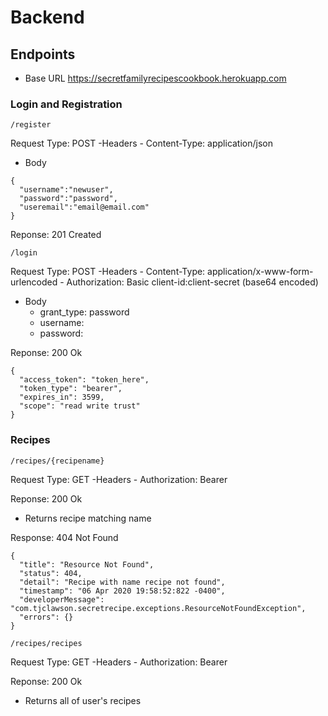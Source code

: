 # Backend
## Endpoints
- Base URL https://secretfamilyrecipescookbook.herokuapp.com
### Login and Registration
`/register`

  Request Type: POST
  -Headers
    - Content-Type: application/json
  - Body
  ```
  {
	"username":"newuser",
	"password":"password",
	"useremail":"email@email.com"
  }
  ```

  Reponse: 201 Created
 

`/login`

  Request Type: POST
  -Headers
    - Content-Type: application/x-www-form-urlencoded
    - Authorization: Basic client-id:client-secret (base64 encoded)
  - Body
    - grant_type: password
    - username: <username>
    - password: <password>

  Reponse: 200 Ok
  ```
  {
    "access_token": "token_here",
    "token_type": "bearer",
    "expires_in": 3599,
    "scope": "read write trust"
  }
  ```
  
  ### Recipes
  
  `/recipes/{recipename}`

  Request Type: GET
  -Headers
    - Authorization: Bearer <token>
 

  Reponse: 200 Ok
  - Returns recipe matching name
  
  Response: 404 Not Found
  ```
  {
    "title": "Resource Not Found",
    "status": 404,
    "detail": "Recipe with name recipe not found",
    "timestamp": "06 Apr 2020 19:58:52:822 -0400",
    "developerMessage": "com.tjclawson.secretrecipe.exceptions.ResourceNotFoundException",
    "errors": {}
  }
  ```
  
  `/recipes/recipes`

  Request Type: GET
  -Headers
    - Authorization: Bearer <token>
 

  Reponse: 200 Ok
  - Returns all of user's recipes
  
